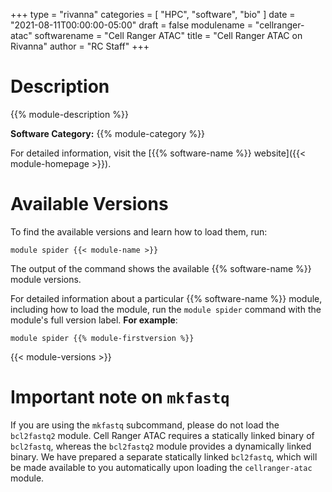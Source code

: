 +++
type = "rivanna"
categories = [
  "HPC",
  "software",
  "bio"
]
date = "2021-08-11T00:00:00-05:00"
draft = false
modulename = "cellranger-atac"
softwarename = "Cell Ranger ATAC"
title = "Cell Ranger ATAC on Rivanna"
author = "RC Staff"
+++

# Description

{{% module-description %}}

**Software Category:** {{% module-category %}}

For detailed information, visit the [{{% software-name %}} website]({{< module-homepage >}}).

# Available Versions
To find the available versions and learn how to load them, run:

```
module spider {{< module-name >}}
```

The output of the command shows the available {{% software-name %}} module versions.

For detailed information about a particular {{% software-name %}} module, including how to load the module, run the `module spider` command with the module's full version label. __For example__:
```
module spider {{% module-firstversion %}}
```

{{< module-versions >}}

# Important note on `mkfastq`

If you are using the `mkfastq` subcommand, please do not load the `bcl2fastq2` module. Cell Ranger ATAC requires a statically linked binary of `bcl2fastq`, whereas the `bcl2fastq2` module provides a dynamically linked binary. We have prepared a separate statically linked `bcl2fastq`, which will be made available to you automatically upon loading the `cellranger-atac` module.
